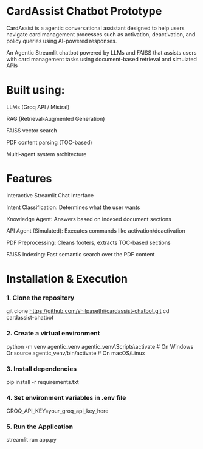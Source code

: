 

# CardAssist Chatbot Prototype
CardAssist is a agentic conversational assistant designed to help users navigate card management processes such as activation, deactivation, and policy queries using AI-powered responses.

An Agentic Streamlit chatbot powered by LLMs and FAISS that assists users with card management tasks using document-based retrieval and simulated APIs

# Built using:

LLMs (Groq API / Mistral)

RAG (Retrieval-Augmented Generation)

FAISS vector search

PDF content parsing (TOC-based)

Multi-agent system architecture

# Features
Interactive Streamlit Chat Interface

Intent Classification: Determines what the user wants

Knowledge Agent: Answers based on indexed document sections

API Agent (Simulated): Executes commands like activation/deactivation

PDF Preprocessing: Cleans footers, extracts TOC-based sections

FAISS Indexing: Fast semantic search over the PDF content

# Installation & Execution

### 1. Clone the repository
git clone https://github.com/shilpasethi/cardassist-chatbot.git
cd cardassist-chatbot

### 2. Create a virtual environment
python -m venv agentic_venv
agentic_venv\Scripts\activate  # On Windows
Or
source agentic_venv/bin/activate  # On macOS/Linux

### 3. Install dependencies
pip install -r requirements.txt

### 4. Set environment variables in .env file
GROQ_API_KEY=your_groq_api_key_here

### 5. Run the Application
streamlit run app.py
